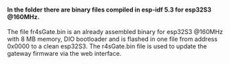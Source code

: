 #### In the folder there are binary files compiled in esp-idf 5.3 for esp32S3 @160MHz.
The file fr4sGate.bin is an already assembled binary for esp32S3 @160MHz with 8 MB memory, DIO bootloader and is flashed in one file from address 0x0000 to a clean esp32S3. The r4sGate.bin file is used to update the gateway firmware via the web interface.

